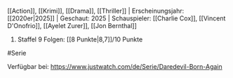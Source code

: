 
[[Action]], [[Krimi]], [[Drama]], [[Thriller]] | Erscheinungsjahr: [[2020er|2025]] | Geschaut: 2025 | Schauspieler: [[Charlie Cox]], [[Vincent D'Onofrio]], [[Ayelet Zurer]], [[Jon Bernthal]]

1. Staffel 9 Folgen: [[8 Punkte|8,7]]/10 Punkte


#Serie

Verfügbar bei: https://www.justwatch.com/de/Serie/Daredevil-Born-Again